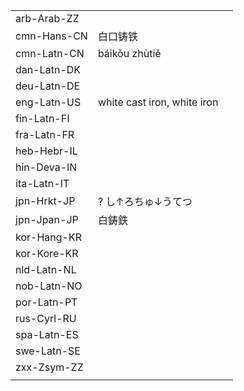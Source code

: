 | | | |
|-|-|-|
| arb-Arab-ZZ |  |  |
| cmn-Hans-CN | 白口铸铁 |  |
| cmn-Latn-CN | báikǒu zhùtiě |  |
| dan-Latn-DK |  |  |
| deu-Latn-DE |  |  |
| eng-Latn-US | white cast iron, white iron |  |
| fin-Latn-FI |  |  |
| fra-Latn-FR |  |  |
| heb-Hebr-IL |  |  |
| hin-Deva-IN |  |  |
| ita-Latn-IT |  |  |
| jpn-Hrkt-JP | ? し↑ろちゅ↓うてつ |  |
| jpn-Jpan-JP | 白鋳鉄 |  |
| kor-Hang-KR |  |  |
| kor-Kore-KR |  |  |
| nld-Latn-NL |  |  |
| nob-Latn-NO |  |  |
| por-Latn-PT |  |  |
| rus-Cyrl-RU |  |  |
| spa-Latn-ES |  |  |
| swe-Latn-SE |  |  |
| zxx-Zsym-ZZ |  |  |
|  |  |  |
